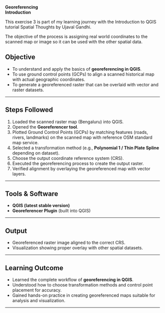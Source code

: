 **Georeferencing**  
**Introduction**

This exercise 3 is part of my learning journey with the Introduction to QGIS tutorial Spatial Thoughts by Ujaval Gandhi.

The objective of the process is assigning real world coordinates to the scanned map or image so it can be used with the other spatial data. 

## **Objective**

* To understand and apply the basics of **georeferencing in QGIS**.  
* To use ground control points (GCPs) to align a scanned historical map with actual geographic coordinates.  
* To generate a georeferenced raster that can be overlaid with vector and raster datasets.

---

## **Steps Followed**

1. Loaded the scanned raster map (Bengaluru) into QGIS.  
2. Opened the **Georeferencer tool**.  
3. Plotted Ground Control Points (GCPs) by matching features (roads, rivers, landmarks) on the scanned map with reference OSM standard map service.  
4. Selected a transformation method (e.g., **Polynomial 1 / Thin Plate Spline** depending on dataset).  
5. Choose the output coordinate reference system (CRS).  
6. Executed the georeferencing process to create the output raster.  
7. Verified alignment by overlaying the georeferenced map with vector layers.

---

## **Tools & Software**

* **QGIS (latest stable version)**  
* **Georeferencer Plugin** (built into QGIS)


---

## **Output**

* Georeferenced raster image aligned to the correct CRS.  
* Visualization showing proper overlay with other spatial datasets.

---

## **Learning Outcome**

* Learned the complete workflow of **georeferencing in QGIS**.  
* Understood how to choose transformation methods and control point placement for accuracy.  
* Gained hands-on practice in creating georeferenced maps suitable for analysis and visualization.

---

